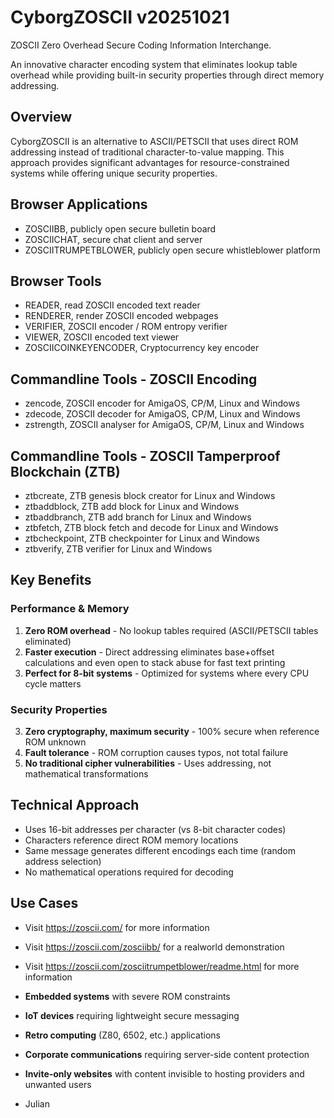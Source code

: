 # CyborgZOSCII v20251021

ZOSCII Zero Overhead Secure Coding Information Interchange.

An innovative character encoding system that eliminates lookup table overhead while providing built-in security properties through direct memory addressing.

## Overview

CyborgZOSCII is an alternative to ASCII/PETSCII that uses direct ROM addressing instead of traditional character-to-value mapping. This approach provides significant advantages for resource-constrained systems while offering unique security properties.

## Browser Applications

- ZOSCIIBB, publicly open secure bulletin board
- ZOSCIICHAT, secure chat client and server
- ZOSCIITRUMPETBLOWER, publicly open secure whistleblower platform

## Browser Tools

- READER, read ZOSCII encoded text reader
- RENDERER, render ZOSCII encoded webpages
- VERIFIER, ZOSCII encoder / ROM entropy verifier
- VIEWER, ZOSCII encoded text viewer
- ZOSCIICOINKEYENCODER, Cryptocurrency key encoder

## Commandline Tools - ZOSCII Encoding

- zencode, ZOSCII encoder for AmigaOS, CP/M, Linux and Windows
- zdecode, ZOSCII decoder for AmigaOS, CP/M, Linux and Windows
- zstrength, ZOSCII analyser for AmigaOS, CP/M, Linux and Windows

## Commandline Tools - ZOSCII Tamperproof Blockchain (ZTB)

- ztbcreate, ZTB genesis block creator for Linux and Windows
- ztbaddblock, ZTB add block for Linux and Windows
- ztbaddbranch, ZTB add branch for Linux and Windows
- ztbfetch, ZTB block fetch and decode for Linux and Windows
- ztbcheckpoint, ZTB checkpointer for Linux and Windows
- ztbverify, ZTB verifier for Linux and Windows

## Key Benefits

### Performance & Memory
1. **Zero ROM overhead** - No lookup tables required (ASCII/PETSCII tables eliminated)
2. **Faster execution** - Direct addressing eliminates base+offset calculations and even open to stack abuse for fast text printing
3. **Perfect for 8-bit systems** - Optimized for systems where every CPU cycle matters

### Security Properties
3. **Zero cryptography, maximum security** - 100% secure when reference ROM unknown
4. **Fault tolerance** - ROM corruption causes typos, not total failure
5. **No traditional cipher vulnerabilities** - Uses addressing, not mathematical transformations

## Technical Approach

- Uses 16-bit addresses per character (vs 8-bit character codes)
- Characters reference direct ROM memory locations
- Same message generates different encodings each time (random address selection)
- No mathematical operations required for decoding

## Use Cases

- Visit https://zoscii.com/ for more information
- Visit https://zoscii.com/zosciibb/ for a realworld demonstration
- Visit https://zoscii.com/zosciitrumpetblower/readme.html for more information

- **Embedded systems** with severe ROM constraints
- **IoT devices** requiring lightweight secure messaging  
- **Retro computing** (Z80, 6502, etc.) applications
- **Corporate communications** requiring server-side content protection
- **Invite-only websites** with content invisible to hosting providers and unwanted users

- Julian


